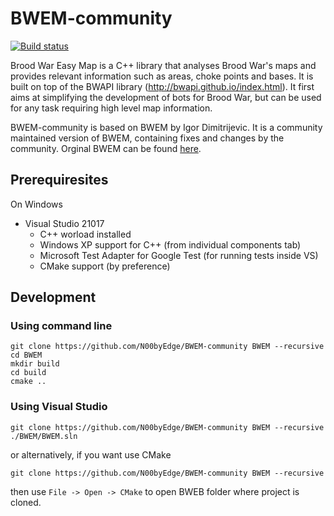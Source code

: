 # BWEM-community

[![Build status](https://ci.appveyor.com/api/projects/status/6do734d9cdi31vvl/branch/master?svg=true)](https://ci.appveyor.com/project/N00byEdge/bwem-community/branch/master)

Brood War Easy Map is a C++ library that analyses Brood War's maps and provides relevant information such as areas, choke points and bases. It is built on top of the BWAPI library (http://bwapi.github.io/index.html). It first aims at simplifying the development of bots for Brood War, but can be used for any task requiring high level map information.

BWEM-community is based on BWEM by Igor Dimitrijevic. It is a community maintained version of BWEM, containing fixes and changes by the community. Orginal BWEM can be found [here](http://bwem.sourceforge.net/).

## Prerequiresites

On Windows

- Visual Studio 21017
	- C++ worload installed
	- Windows XP support for C++ (from individual components tab)
	- Microsoft Test Adapter for Google Test (for running tests inside VS)
	- CMake support (by preference)

## Development

### Using command line

	git clone https://github.com/N00byEdge/BWEM-community BWEM --recursive
	cd BWEM
	mkdir build
	cd build
	cmake ..

### Using Visual Studio

	git clone https://github.com/N00byEdge/BWEM-community BWEM --recursive
	./BWEM/BWEM.sln

or alternatively, if you want use CMake

	git clone https://github.com/N00byEdge/BWEM-community BWEM --recursive

then use `File -> Open -> CMake` to open BWEB folder where project is cloned.
